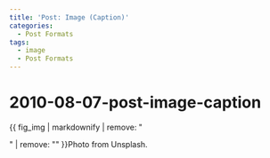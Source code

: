 ```yaml
---
title: 'Post: Image (Caption)'
categories:
  - Post Formats
tags:
  - image
  - Post Formats
---
```


# 2010-08-07-post-image-caption

 {{ fig\_img \| markdownify \| remove: "

" \| remove: "" }}Photo from Unsplash.


